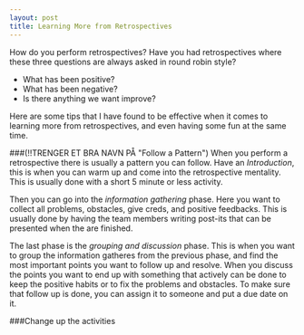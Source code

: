 ```yaml
---
layout: post
title: Learning More from Retrospectives
--- 
```


How do you perform retrospectives? Have you had retrospectives where these three questions are always asked in round robin style?
- What has been positive? 
- What has been negative? 
- Is there anything we want improve? 

Here are some tips that I have found to be effective when it comes to learning more from retrospectives, and even having some fun at the same time.

###(!!TRENGER ET BRA NAVN PÅ "Follow a Pattern")
When you perform a retrospective there is usually a pattern you can follow. 
Have an _Introduction_, this is when you can warm up and come into the retrospective mentality. This is usually done with a short 5 minute or less activity.

Then you can go into the _information gathering_ phase. Here you want to collect all problems, obstacles, give creds, and positive feedbacks. This is usually done by having the team members writing post-its that can be presented when the are finished.

The last phase is the _grouping and discussion_ phase. This is when you want to group the information gatheres from the previous phase, and find the most important points you want to follow up and resolve. When you discuss the points you want to end up with something that actively can be done to keep the positive habits or to fix the problems and obstacles. To make sure that follow up is done, you can assign it to someone and put a due date on it. 


###Change up the activities

